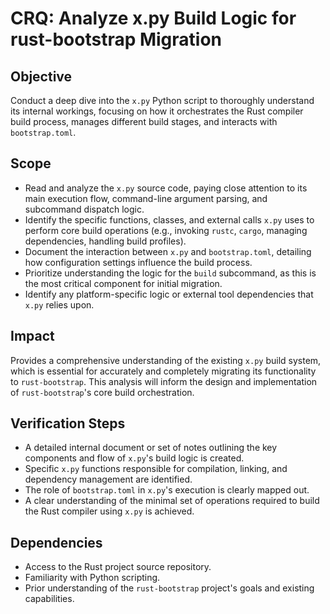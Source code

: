 # CRQ: Analyze x.py Build Logic for rust-bootstrap Migration

## Objective
Conduct a deep dive into the `x.py` Python script to thoroughly understand its internal workings, focusing on how it orchestrates the Rust compiler build process, manages different build stages, and interacts with `bootstrap.toml`.

## Scope
*   Read and analyze the `x.py` source code, paying close attention to its main execution flow, command-line argument parsing, and subcommand dispatch logic.
*   Identify the specific functions, classes, and external calls `x.py` uses to perform core build operations (e.g., invoking `rustc`, `cargo`, managing dependencies, handling build profiles).
*   Document the interaction between `x.py` and `bootstrap.toml`, detailing how configuration settings influence the build process.
*   Prioritize understanding the logic for the `build` subcommand, as this is the most critical component for initial migration.
*   Identify any platform-specific logic or external tool dependencies that `x.py` relies upon.

## Impact
Provides a comprehensive understanding of the existing `x.py` build system, which is essential for accurately and completely migrating its functionality to `rust-bootstrap`. This analysis will inform the design and implementation of `rust-bootstrap`'s core build orchestration.

## Verification Steps
*   A detailed internal document or set of notes outlining the key components and flow of `x.py`'s build logic is created.
*   Specific `x.py` functions responsible for compilation, linking, and dependency management are identified.
*   The role of `bootstrap.toml` in `x.py`'s execution is clearly mapped out.
*   A clear understanding of the minimal set of operations required to build the Rust compiler using `x.py` is achieved.

## Dependencies
*   Access to the Rust project source repository.
*   Familiarity with Python scripting.
*   Prior understanding of the `rust-bootstrap` project's goals and existing capabilities.
